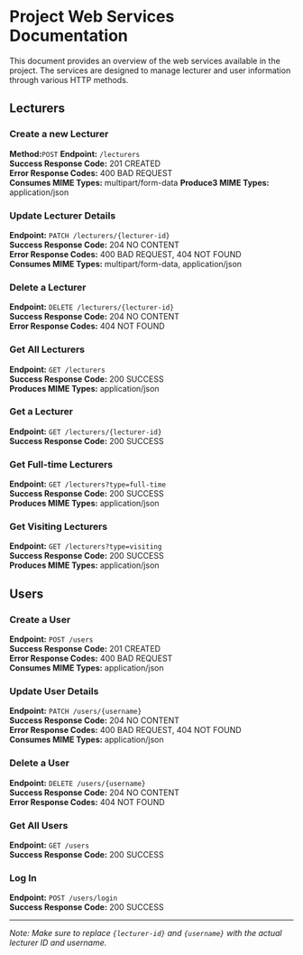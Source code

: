 # Project Web Services Documentation

This document provides an overview of the web services available in the project. The services are designed to manage lecturer and user information through various HTTP methods.

## Lecturers

### Create a new Lecturer
**Method:**`POST`
**Endpoint:** `/lecturers`  
**Success Response Code:** 201 CREATED  
**Error Response Codes:** 400 BAD REQUEST  
**Consumes MIME Types:** multipart/form-data
**Produce3 MIME Types:** application/json

### Update Lecturer Details
**Endpoint:** `PATCH /lecturers/{lecturer-id}`  
**Success Response Code:** 204 NO CONTENT  
**Error Response Codes:** 400 BAD REQUEST, 404 NOT FOUND  
**Consumes MIME Types:** multipart/form-data, application/json

### Delete a Lecturer
**Endpoint:** `DELETE /lecturers/{lecturer-id}`  
**Success Response Code:** 204 NO CONTENT  
**Error Response Codes:** 404 NOT FOUND

### Get All Lecturers
**Endpoint:** `GET /lecturers`  
**Success Response Code:** 200 SUCCESS  
**Produces MIME Types:** application/json

### Get a Lecturer
**Endpoint:** `GET /lecturers/{lecturer-id}`  
**Success Response Code:** 200 SUCCESS

### Get Full-time Lecturers
**Endpoint:** `GET /lecturers?type=full-time`  
**Success Response Code:** 200 SUCCESS  
**Produces MIME Types:** application/json

### Get Visiting Lecturers
**Endpoint:** `GET /lecturers?type=visiting`  
**Success Response Code:** 200 SUCCESS  
**Produces MIME Types:** application/json

## Users

### Create a User
**Endpoint:** `POST /users`  
**Success Response Code:** 201 CREATED  
**Error Response Codes:** 400 BAD REQUEST  
**Consumes MIME Types:** application/json

### Update User Details
**Endpoint:** `PATCH /users/{username}`  
**Success Response Code:** 204 NO CONTENT  
**Error Response Codes:** 400 BAD REQUEST, 404 NOT FOUND  
**Consumes MIME Types:** application/json

### Delete a User
**Endpoint:** `DELETE /users/{username}`  
**Success Response Code:** 204 NO CONTENT  
**Error Response Codes:** 404 NOT FOUND

### Get All Users
**Endpoint:** `GET /users`  
**Success Response Code:** 200 SUCCESS

### Log In
**Endpoint:** `POST /users/login`  
**Success Response Code:** 200 SUCCESS

---

*Note: Make sure to replace `{lecturer-id}` and `{username}` with the actual lecturer ID and username.*

